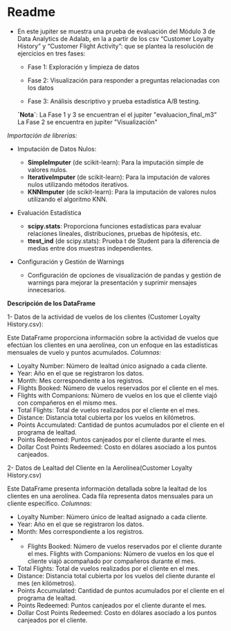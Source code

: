 
# Readme

- En este jupiter se muestra una prueba de evaluación del Módulo 3 de Data Analytics de Adalab, en la a partir de los csv “Customer Loyalty History” y “Customer Flight Activity”: que se plantea la resolución de ejercicios en tres fases:

    - Fase 1: Exploración y limpieza de datos

    - Fase 2: Visualización para responder a preguntas relacionadas con los datos

    - Fase 3: Análisis descriptivo y prueba estadística A/B testing.

    **´Nota´**: 
    La Fase 1 y 3 se encuentran el el jupiter "evaluacion_final_m3"
    La Fase 2 se encuentra en jupiter "Visualización"

*Importación de librerías:*
 

- Imputación de Datos Nulos:
    - **SimpleImputer** (de scikit-learn): Para la imputación simple de valores nulos.
    - **IterativeImputer** (de scikit-learn): Para la imputación de valores nulos utilizando métodos iterativos.
    - **KNNImputer** (de scikit-learn): Para la imputación de valores nulos utilizando el algoritmo KNN.


-  Evaluación Estadística
    - **scipy.stats**: Proporciona funciones estadísticas para evaluar relaciones lineales, distribuciones, pruebas de hipótesis, etc.
    - **ttest_ind** (de scipy.stats): Prueba t de Student para la diferencia de medias entre dos muestras independientes.


- Configuración y Gestión de Warnings
    - Configuración de opciones de visualización de pandas y gestión de warnings para mejorar la presentación y suprimir mensajes innecesarios.


**Descripción de los DataFrame**

1- Datos de la actividad de vuelos de los clientes (Customer Loyalty History.csv):

Este DataFrame proporciona información sobre la actividad de vuelos que efectúan los clientes en una aerolínea, con un enfoque en las estadísticas mensuales de vuelo y puntos acumulados.
*Columnas:*
- Loyalty Number: Número de lealtad único asignado a cada cliente.
- Year: Año en el que se registraron los datos.
- Month: Mes correspondiente a los registros.
- Flights Booked: Número de vuelos reservados por el cliente en el mes.
- Flights with Companions: Número de vuelos en los que el cliente viajó con compañeros en el mismo mes.
- Total Flights: Total de vuelos realizados por el cliente en el mes.
- Distance: Distancia total cubierta por los vuelos en kilómetros.
- Points Accumulated: Cantidad de puntos acumulados por el cliente en el programa de lealtad.
- Points Redeemed: Puntos canjeados por el cliente durante el mes.
- Dollar Cost Points Redeemed: Costo en dólares asociado a los puntos canjeados.


2- Datos de Lealtad del Cliente en la Aerolínea(Customer Loyalty History.csv)

Este DataFrame presenta información detallada sobre la lealtad de los clientes en una aerolínea. Cada fila representa datos mensuales para un cliente específico.
*Columnas:*
- Loyalty Number: Número único de lealtad asignado a cada cliente.
- Year: Año en el que se registraron los datos.
- Month: Mes correspondiente a los registros.
- - Flights Booked: Número de vuelos reservados por el cliente durante el mes.
Flights with Companions: Número de vuelos en los que el cliente viajó acompañado por compañeros durante el mes.
- Total Flights: Total de vuelos realizados por el cliente en el mes.
- Distance: Distancia total cubierta por los vuelos del cliente durante el mes (en kilómetros).
- Points Accumulated: Cantidad de puntos acumulados por el cliente en el programa de lealtad.
- Points Redeemed: Puntos canjeados por el cliente durante el mes.
- Dollar Cost Points Redeemed: Costo en dólares asociado a los puntos canjeados por el cliente.
